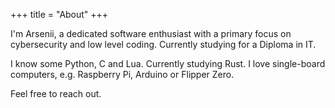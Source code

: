 +++
title = "About"
+++

I'm Arsenii, a dedicated software enthusiast with a primary focus on cybersecurity and low level coding. Currently studying for a Diploma in IT.

I know some Python, C and Lua. Currently studying Rust. I love single-board computers, e.g. Raspberry Pi, Arduino or Flipper Zero.  

Feel free to reach out.